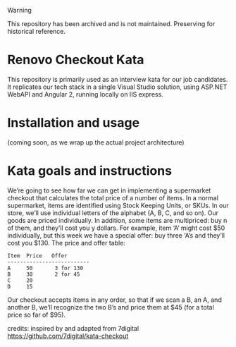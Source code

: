 > [!WARNING]
> This repository has been archived and is not maintained.  Preserving for historical reference.


# Renovo Checkout Kata
This repository is primarily used as an interview kata for our job candidates.  It replicates our tech stack in a single Visual Studio solution, using ASP.NET WebAPI and Angular 2, running locally on IIS express.

# Installation and usage
(coming soon, as we wrap up the actual project architecture)

# Kata goals and instructions
We’re going to see how far we can get in implementing a supermarket checkout that calculates the total price of a number of items. In a normal supermarket, items are identified using Stock Keeping Units, or SKUs. In our store, we’ll use individual letters of the alphabet (A, B, C, and so on). Our goods are priced individually. In addition, some items are multipriced: buy n of them, and they’ll cost you y dollars. For example, item ‘A’ might cost $50 individually, but this week we have a special offer: buy three ‘A’s and they’ll cost you $130. The price and offer table:

    Item  Price   Offer
    --------------------------
    A     50       3 for 130
    B     30       2 for 45
    C     20
    D     15

Our checkout accepts items in any order, so that if we scan a B, an A, and another B, we’ll recognize the two B’s and price them at $45 (for a total price so far of $95).

credits: inspired by and adapted from 7digital https://github.com/7digital/kata-checkout
